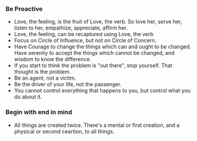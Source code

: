 ### Be Proactive
- Love, the feeling, is the fruit of Love, the verb. So love her, serve her, listen to her, empathize, appreciate, affirm her.
- Love, the feeling, can be recaptured using Love, the verb
- Focus on Circle of Influence, but not on Circle of Concern.
- Have Courage to change the things which can and ought to be changed. Have serenity to accept the things which cannot be changed, and wisdom to know the difference.
- If you start to think the problem is "out there", stop yourself. That thought is the problem.
- Be an agent, not a victim.
- Be the driver of your life, not the passenger.
- You cannot control everything that happens to you, but control what you do about it.

### Begin with end in mind
- All things are created twice. There's a mental or first creation, and a physical or second ceartion, to all things.